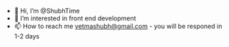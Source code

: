 - 👋 Hi, I’m @ShubhTime
- 👀 I’m interested in front end development
- 📫 How to reach me vetmashubh@gmail.com - you will be responed in 1-2 days

<!---
ShubhTime/ShubhTime is a ✨ special ✨ repository because its `README.md` (this file) appears on your GitHub profile.
You can click the Preview link to take a look at your changes.
--->

